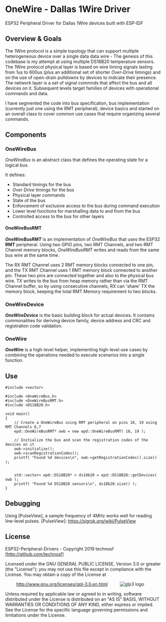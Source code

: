 # OneWire -  Dallas 1Wire Driver

ESP32 Peripheral Driver for Dallas 1Wire devices built with ESP-IDF

## Overview & Goals

The 1Wire protocol is a simple topology that can support multiple heterogeneous device over a single data data wire - The genesis of this codebase is my attempt at using multiple DS18B20 temperature sensors. The 1Wire protocol physical layer is based on wire timing signals lasting from 1us to 600us (plus an additional set of shorter _Over-Drive_ timings) and on the use of open-drain pulldowns by devices to indicate their presence. The network layer is a set of signal commnds that affect the bus and all devices on it. Subsequent levels target families of devices with operational commands and data.

I have segmented the code into bus specification, bus implementation (currently just one using the RMT peripheral), device basics and started on an overall class to cover common use cases that require organizing several commands.


## Components

### OneWireBus

_OneWireBus_ is an abstract class that defines the operating state for a logical _bus_.

It defines:
* Standard timings for the bus
* _Over Drive_ timings for the bus
* Physical layer commands
* State of the bus
* Enforcement of exclusive access to the bus during command execution
* Lower level functions for marshalling data to and from the bus
* Controlled access to the bus for other layers

#### OneWireBusRMT

**_OneWireBusRMT_** is an implementation of _OneWireBus_ that uses the ESP32 **RMT** peripheral. Using two GPIO pins, two RMT Channels, and two RMT Channel memory blocks,  _OneWireBusRMT_ writes and reads from the same bus wire at the same time.  

The RX RMT Channel uses 2 RMT memory blocks connected to one pin, and the TX RMT Channel uses 1 RMT memory block connected to another pin. These two pins are connected together and also to the physical bus wire. TX writes to the bus from heap memory rather than via the RMT Channel buffer, so by using consecutive channels, RX can 'share' TX the memory block, keeping the total RMT Memory requirement to two blocks. 

### OneWireDevice

**_OneWireDevice_** is the basic building block for actual devices. It contains commonalities for deriving device family, device address and CRC and registration code validation.

### OneWire

**_OneWire_** is a high-level helper, implementing high-level use cases by combining the operations needed to execute scenarios into a single function. 


## Use

```
#include <vector>

#include <OneWireBus.h>
#include <OneWireBusRMT.h>
#include <DS18B20.h>

void main()
{
	// Create a OneWireBus using RMT peripheral on pins 18, 19 using RMT Channels 6,7
	epd::OneWireBusRMT* owb = new epd::OneWireBusRMT( 18, 19 );
	
	// Initialize the bus and scan the registration codes of the devices on it
	owb->initialize();	
	owb->scanRegistrationCodes();
	printf( "Found %d devices\n", owb->getRegistrationCodes().size() );
	
	
	std::vector< epd::DS18B20* > ds18b20 = epd::DS18B20::getDevices( owb );
	printf( "Found %d DS18B20 sensors\n", ds18b20.size() );
}
```

## Debugging

Using [PulseView], a sample frequency of 4MHz works well for reading line-level pulses.
[PulseView]: https://sigrok.org/wiki/PulseView

## License

ESP32-Peripheral-Drivers - Copyright 2019  technosf  [http://github.com/technosf]

Licensed under the GNU GENERAL PUBLIC LICENSE, Version 3.0 or greater (the "License");
you may not use this file except in compliance with the License.
You may obtain a copy of the License at

&nbsp;&nbsp;&nbsp;&nbsp;&nbsp;&nbsp;&nbsp;&nbsp;
http://www.gnu.org/licenses/gpl-3.0.en.html
&nbsp;&nbsp;&nbsp;&nbsp;&nbsp;&nbsp;&nbsp;&nbsp;
![glp3 logo](http://www.gnu.org/graphics/gplv3-88x31.png)

Unless required by applicable law or agreed to in writing, software
distributed under the License is distributed on an "AS IS" BASIS,
WITHOUT WARRANTIES OR CONDITIONS OF ANY KIND, either express or implied.
See the License for the specific language governing permissions and
limitations under the License.
